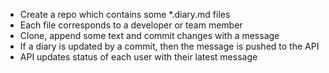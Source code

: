  - Create a repo which contains some *.diary.md files
 - Each file corresponds to a developer or team member
 - Clone, append some text and commit changes with a message
 - If a diary is updated by a commit, then the message is pushed to the API
 - API updates status of each user with their latest message
